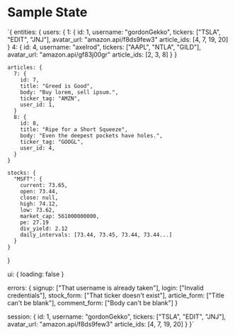 # Sample State

`{
  entities: {
    users: {
      1: {
        id: 1,
        username: "gordonGekko",
        tickers: ["TSLA", "EDIT", "JNJ"],
        avatar_url: "amazon.api/f8ds9few3"
        article_ids: [4, 7, 19, 20]
      }
      4: {
        id: 4,
        username: "axelrod",
        tickers: ["AAPL", "NTLA", "GILD"],
        avatar_url: "amazon.api/gf83j00gr"
        article_ids: [2, 3, 8]
      }
    }

    articles: {
      7: {
        id: 7,
        title: "Greed is Good",
        body: "Buy lorem, sell ipsum.",
        ticker_tag: "AMZN",
        user_id: 1,
      }
      8: {
        id: 8,
        title: "Ripe for a Short Squeeze",
        body: "Even the deepest pockets have holes.",
        ticker_tag: "GOOGL",
        user_id: 4,
      }
    }

    stocks: {
      "MSFT": {
        current: 73.65,
        open: 73.44,
        close: null,
        high: 74.12,
        low: 73.62,
        market_cap: 561000000000,
        pe: 27.19
        div_yield: 2.12
        daily_intervals: [73.44, 73.45, 73.44, 73.44...]
      }
    }
  }

  ui: {
    loading: false
  }

  errors: {
    signup: ["That username is already taken"],
    login: ["Invalid credentials"],
    stock_form: ["That ticker doesn't exist"],
    article_form: ["Title can't be blank"],
    comment_form: ["Body can't be blank"]
  }

  session: {
    id: 1,
    username: "gordonGekko",
    tickers: ["TSLA", "EDIT", "JNJ"],
    avatar_url: "amazon.api/f8ds9few3"
    article_ids: [4, 7, 19, 20]
  }
}`

